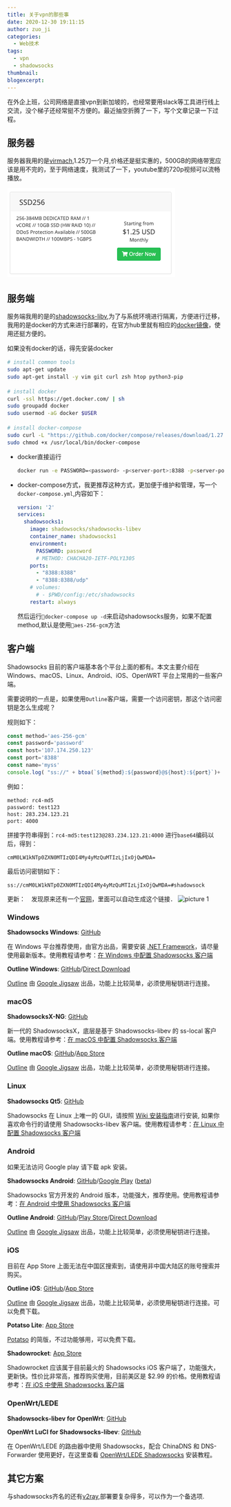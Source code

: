 ```yaml
---
title: 关于vpn的那些事
date: 2020-12-30 19:11:15
author: zuo_ji
categories:
  - Web技术
tags:
  - vpn
  - shadowsocks
thumbnail:
blogexcerpt:
---
```


在外企上班，公司网络是直接vpn到新加坡的，也经常要用slack等工具进行线上交流，没个梯子还经常挺不方便的。最近抽空折腾了一下，写个文章记录一下过程。

## 服务器
服务器我用的是[virmach](https://billing.virmach.com/index.php?rp=/store/kvm-and-ssd-windows-vps),1.25刀一个月,价格还是挺实惠的，500GB的网络带宽应该是用不完的，至于网络速度，我测试了一下，youtube里的720p视频可以流畅播放。

![](/images/2020-12-31-00-28-50.png)

## 服务端
服务端我用的是的[shadowsocks-libv](https://github.com/shadowsocks/shadowsocks-libev),为了与系统环境进行隔离，方便进行迁移，我用的是docker的方式来进行部署的，在官方hub里就有相应的[docker镜像](https://hub.docker.com/r/shadowsocks/shadowsocks-libev)，使用还挺方便的。

如果没有docker的话，得先安装docker
```sh
# install common tools
sudo apt-get update
sudo apt-get install -y vim git curl zsh htop python3-pip

# install docker
curl -ssl https://get.docker.com/ | sh
sudo groupadd docker
sudo usermod -aG docker $USER

# install docker-compose
sudo curl -L "https://github.com/docker/compose/releases/download/1.27.4/docker-compose-$(uname -s)-$(uname -m)" -o /usr/local/bin/docker-compose
sudo chmod +x /usr/local/bin/docker-compose

```

<!-- more -->
- docker直接运行
  ```sh
  docker run -e PASSWORD=<password> -p<server-port>:8388 -p<server-port>:8388/udp -d shadowsocks/shadowsocks-libev
  ```
- docker-compose方式，我更推荐这种方式，更加便于维护和管理，写一个`docker-compose.yml`,内容如下：
  ```yaml
  version: '2'
  services:
    shadowsocks1:
      image: shadowsocks/shadowsocks-libev
      container_name: shadowsocks1
      environment:
        PASSWORD: password
        # METHOD: CHACHA20-IETF-POLY1305
      ports:
        - "8388:8388"
        - "8388:8388/udp"
      # volumes: 
        # - $PWD/config:/etc/shadowsocks
      restart: always
  ```
  然后运行`docker-compose up -d`来启动shadowsocks服务，如果不配置method,默认是使用`aes-256-gcm`方法

## 客户端
Shadowsocks 目前的客户端基本各个平台上面的都有。本文主要介绍在 Windows、macOS、Linux、Android、iOS、OpenWRT 平台上常用的一些客户端。

需要说明的一点是，如果使用`Outline`客户端，需要一个访问密钥，那这个访问密钥是怎么生成呢？

规则如下：
```js
const method='aes-256-gcm'
const password='password'
const host='107.174.250.123'
const port='8388'
const name='myss'
console.log( "ss://" + btoa(`${method}:${password}@${host}:${port}`)+ '#' + name )
```
例如：
```properties
method: rc4-md5
password: test123
host: 283.234.123.21
port: 4000
```
拼接字符串得到：`rc4-md5:test123@283.234.123.21:4000`
进行`base64`编码以后，得到：
```
cmM0LW1kNTp0ZXN0MTIzQDI4My4yMzQuMTIzLjIxOjQwMDA=
```
最后访问密钥如下：
```
ss://cmM0LW1kNTp0ZXN0MTIzQDI4My4yMzQuMTIzLjIxOjQwMDA=#shadowsock
```
更新：　发现原来还有一个[官网](https://shadowsocks.org/en/config/quick-guide.html)，里面可以自动生成这个链接．
![picture 1](https://i.loli.net/2021/01/06/t2FZVpMEwTChcUb.png)  


### Windows

**Shadowsocks Windows**: [GitHub](https://github.com/shadowsocks/shadowsocks-windows/releases)

在 Windows 平台推荐使用，由官方出品，需要安装 [.NET Framework](https://www.microsoft.com/net/download/dotnet-framework-runtime)，请尽量使用最新版本。使用教程请参考：[在 Windows 中配置 Shadowsocks 客户端](https://www.vpnto.net/posts/windows-shadowsocks/)

**Outline Windows**: [GitHub](https://github.com/Jigsaw-Code/outline-client/)/[Direct Download](https://raw.githubusercontent.com/Jigsaw-Code/outline-releases/master/client/Outline-Client.exe)

[Outline](https://getoutline.org/) 由 [Google Jigsaw](https://jigsaw.google.com/) 出品，功能上比较简单，必须使用秘钥进行连接。

### macOS

**ShadowsocksX-NG**: [GitHub](https://github.com/shadowsocks/ShadowsocksX-NG/releases)

新一代的 ShadowsocksX，底层是基于 Shadowsocks-libev 的 ss-local 客户端。使用教程请参考：[在 macOS 中配置 Shadowsocks 客户端](https://vpnto.net/posts/macos-shadowsocks/)

**Outline macOS**: [GitHub](https://github.com/Jigsaw-Code/outline-client/)/[App Store](https://itunes.apple.com/app/outline-app/id1356178125)

[Outline](https://getoutline.org/) 由 [Google Jigsaw](https://jigsaw.google.com/) 出品，功能上比较简单，必须使用秘钥进行连接。

### Linux

**Shadowsocks Qt5**: [GitHub](https://github.com/shadowsocks/shadowsocks-qt5/wiki/Installation)

Shadowsocks 在 Linux 上唯一的 GUI，请按照 [Wiki 安装指南](https://github.com/shadowsocks/shadowsocks-qt5/wiki/Installation)进行安装, 如果你喜欢命令行的请使用 Shadowsocks-libev 客户端。使用教程请参考：[在 Linux 中配置 Shadowsocks 客户端](https://vpnto.net/posts/linux-shadowsocks/)

### Android

如果无法访问 Google play 请下载 apk 安装。

**Shadowsocks Android**: [GitHub](https://github.com/shadowsocks/shadowsocks-android/releases)/[Google Play](https://play.google.com/store/apps/details?id=com.github.shadowsocks) ([beta](https://play.google.com/apps/testing/com.github.shadowsocks))

Shadowsocks 官方开发的 Android 版本，功能强大，推荐使用。使用教程请参考：[在 Android 中使用 Shadowsocks 客户端](https://vpnto.net/posts/android-shadowsocks/)

**Outline Android**: [GitHub](https://github.com/Jigsaw-Code/outline-client/)/[Play Store](https://play.google.com/store/apps/details?id=org.outline.android.client)/[Direct Download](https://github.com/Jigsaw-Code/outline-releases/blob/master/client/Outline.apk?raw=true)

[Outline](https://getoutline.org/) 由 [Google Jigsaw](https://jigsaw.google.com/) 出品，功能上比较简单，必须使用秘钥进行连接。

### iOS

目前在 App Store 上面无法在中国区搜索到，请使用非中国大陆区的账号搜索并购买。

**Outline iOS**: [GitHub](https://github.com/Jigsaw-Code/outline-client/)/[App Store](https://itunes.apple.com/app/outline-app/id1356177741)

[Outline](https://getoutline.org/) 由 [Google Jigsaw](https://jigsaw.google.com/) 出品，功能上比较简单，必须使用秘钥进行连接。可以免费下载。

**Potatso Lite**: [App Store](https://itunes.apple.com/app/potatso-lite/id1239860606)

[Potatso](https://potatso.com/) 的简版，不过功能够用，可以免费下载。

**Shadowrocket**: [App Store](https://itunes.apple.com/app/shadowrocket/id932747118)

Shadowrocket 应该属于目前最火的 Shadowsocks iOS 客户端了，功能强大，更新快。性价比非常高，推荐购买使用，目前美区是 $2.99 的价格。使用教程请参考：[在 iOS 中使用 Shadowsocks 客户端](https://vpnto.net/posts/ios-shadowsocks/)

### OpenWrt/LEDE

**Shadowsocks-libev for OpenWrt**: [GitHub](https://github.com/shadowsocks/openwrt-shadowsocks/releases)

**OpenWrt LuCI for Shadowsocks-libev**: [GitHub](https://github.com/shadowsocks/luci-app-shadowsocks/releases)

在 OpenWrt/LEDE 的路由器中使用 Shadowsocks，配合 ChinaDNS 和 DNS-Forwarder 使用更好，在这里查看 [OpenWrt/LEDE Shadowsocks](https://www.vpnto.net/posts/shadowsocks-openwrt/) 安装教程。

## 其它方案

与shadowsocks齐名的还有[v2ray](https://toutyrater.github.io/prep/),部署要复杂得多，可以作为一个备选项.
